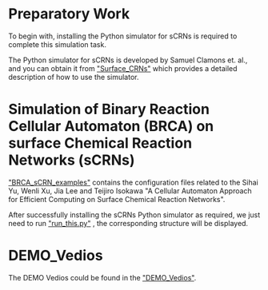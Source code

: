 Preparatory Work
============================================================
To begin with, installing the Python simulator for sCRNs is required to complete this simulation task.

The Python simulator for sCRNs is developed by Samuel Clamons et. al., and you can obtain it from ["Surface_CRNs"](https://github.com/sclamons/surface_crns) which provides a detailed description of how to use the simulator.


Simulation of Binary Reaction Cellular Automaton (BRCA) on surface Chemical Reaction Networks (sCRNs)
============================================================
["BRCA_sCRN_examples"](https://github.com/SihaiYu/BRCA_sCRN/tree/main/BRCA_sCRN_examples) contains the configuration files related to the Sihai Yu, Wenli Xu, Jia Lee and Teijiro Isokawa "A Cellular Automaton Approach for Efficient Computing on Surface Chemical Reaction Networks".

After successfully installing the sCRNs Python simulator as required, we just need to run ["run_this.py"](https://github.com/SihaiYu/BRCA_sCRN/blob/main/BRCA_sCRN_examples/run_this.py) , the corresponding structure will be displayed.


DEMO_Vedios
============================================================
The DEMO Vedios could be found in the ["DEMO_Vedios"](https://github.com/SihaiYu/BRCA_sCRN/issues/1#issue-1740446209).




